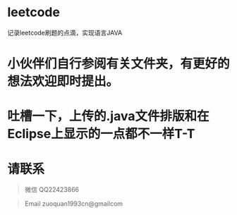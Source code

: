 # leetcode
记录leetcode刷题的点滴，实现语言JAVA
# 小伙伴们自行参阅有关文件夹，有更好的想法欢迎即时提出。
# 吐槽一下，上传的.java文件排版和在Eclipse上显示的一点都不一样T-T
# 请联系
> 微信 QQ22423866

> Email zuoquan1993cn@gmailcom
